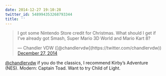 ```yaml
---
date: 2014-12-27 19:10:28
twitter_id: 548994353268793344
title: ''
---
```


<blockquote class="twitter-tweet"><p lang="en" dir="ltr">I got some Nintendo Store credit for Christmas. What should I get if I’ve already got Smash, Super Mario 3D World and Mario Kart 8?</p>&mdash; Chandler VDW ([@chandlervdw](https://twitter.com/chandlervdw)) <a href="https://twitter.com/chandlervdw/status/548981449043746816?ref_src=twsrc%5Etfw">December 27, 2014</a></blockquote>
<script async src="https://platform.twitter.com/widgets.js" charset="utf-8"></script>

[@chandlervdw](https://twitter.com/chandlervdw) if you do the classics, I recommend Kirby’s Adventure (NES). Modern: Captain Toad. Want to try Child of Light.
